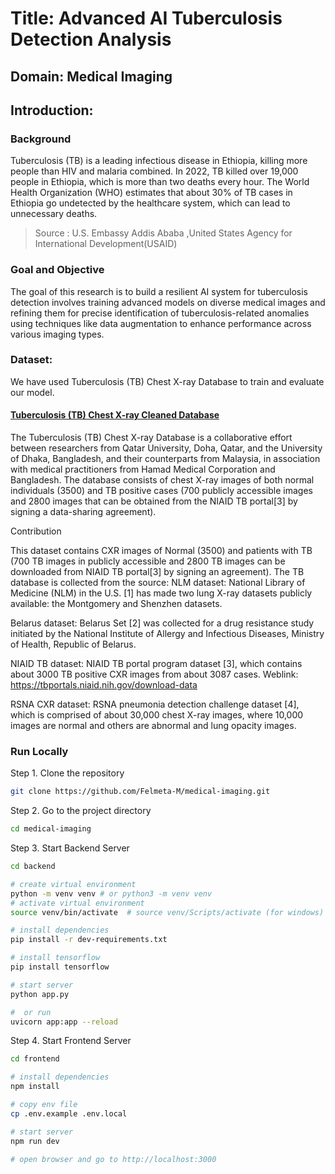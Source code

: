 # Title: Advanced AI Tuberculosis Detection Analysis

## Domain: Medical Imaging

## Introduction:

### Background

Tuberculosis (TB) is a leading infectious disease in Ethiopia, killing more people than HIV and malaria combined. In 2022, TB killed over 19,000 people in Ethiopia, which is more than two deaths every hour. The World Health Organization (WHO) estimates that about 30% of TB cases in Ethiopia go undetected by the healthcare system, which can lead to unnecessary deaths.

> Source : U.S. Embassy Addis Ababa ,United States Agency for International Development(USAID)

### Goal and Objective

The goal of this research is to build a resilient AI system for tuberculosis detection involves training advanced models on diverse medical images and refining them for precise identification of tuberculosis-related anomalies using techniques like data augmentation to enhance performance across various imaging types.

### Dataset:

We have used Tuberculosis (TB) Chest X-ray Database to train and evaluate our model.

#### [Tuberculosis (TB) Chest X-ray Cleaned Database](https://www.kaggle.com/datasets/scipygaurav/tuberculosis-tb-chest-x-ray-cleaned-database/data)

The Tuberculosis (TB) Chest X-ray Database is a collaborative effort between researchers from Qatar University, Doha, Qatar, and the University of Dhaka, Bangladesh, and their counterparts from Malaysia, in association with medical practitioners from Hamad Medical Corporation and Bangladesh. The database consists of chest X-ray images of both normal individuals (3500) and TB positive cases (700 publicly accessible images and 2800 images that can be obtained from the NIAID TB portal[3] by signing a data-sharing agreement).

Contribution

This dataset contains CXR images of Normal (3500) and patients with TB (700 TB images in publicly accessible and 2800 TB images can be downloaded from NIAID TB portal[3] by signing an agreement). The TB database is collected from the source:
NLM dataset: National Library of Medicine (NLM) in the U.S. [1] has made two lung X-ray datasets publicly available: the Montgomery and Shenzhen datasets.

Belarus dataset: Belarus Set [2] was collected for a drug resistance study initiated by the National Institute of Allergy and Infectious Diseases, Ministry of Health, Republic of Belarus.

NIAID TB dataset: NIAID TB portal program dataset [3], which contains about 3000 TB positive CXR images from about 3087 cases. Weblink: https://tbportals.niaid.nih.gov/download-data

RSNA CXR dataset: RSNA pneumonia detection challenge dataset [4], which is comprised of about 30,000 chest X-ray images, where 10,000 images are normal and others are abnormal and lung opacity images.

### Run Locally

Step 1. Clone the repository

```bash
git clone https://github.com/Felmeta-M/medical-imaging.git
```

Step 2. Go to the project directory

```bash
cd medical-imaging
```

Step 3. Start Backend Server

```bash
cd backend

# create virtual environment
python -m venv venv # or python3 -m venv venv
# activate virtual environment
source venv/bin/activate  # source venv/Scripts/activate (for windows)

# install dependencies
pip install -r dev-requirements.txt

# install tensorflow
pip install tensorflow

# start server
python app.py

#  or run
uvicorn app:app --reload

```

Step 4. Start Frontend Server

```bash
cd frontend

# install dependencies
npm install

# copy env file
cp .env.example .env.local

# start server
npm run dev

# open browser and go to http://localhost:3000
```
